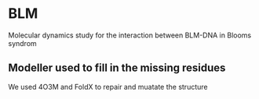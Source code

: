 # BLM
Molecular dynamics study for the interaction between BLM-DNA in Blooms syndrom

## Modeller used to fill in the missing residues 

We used 4O3M and FoldX to repair and muatate the structure
